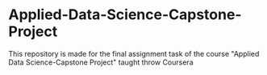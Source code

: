 # Applied-Data-Science-Capstone-Project


This repository is made for the final assignment task of the course "Applied Data Science-Capstone Project" taught throw Coursera
